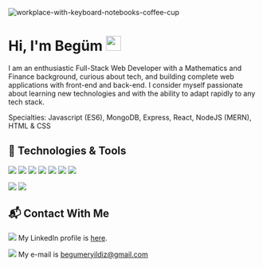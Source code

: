 ![workplace-with-keyboard-notebooks-coffee-cup](https://user-images.githubusercontent.com/30779769/178345994-ea130854-998d-4c2a-a9d9-2992d6b65dcb.jpeg)


# Hi, I'm Begüm <img src="https://raw.githubusercontent.com/MartinHeinz/MartinHeinz/master/wave.gif"  width="30px" height="30px">

I am an enthusiastic Full-Stack Web Developer with a Mathematics and Finance background, curious about tech, and building complete web applications with front-end and back-end. I consider myself passionate about learning new technologies and with the ability to adapt rapidly to any tech stack.

Specialties: Javascript (ES6), MongoDB, Express, React, NodeJS (MERN), HTML & CSS


## 🔧 Technologies & Tools

<img src='https://img.shields.io/badge/-JavaScript-F7DF1E?logo=javascript&logoColor=black&style=plastic'> <img src='https://img.shields.io/badge/-MongoDB-47A248?logo=mongodb&logoColor=white&style=plastic'> <img src='https://img.shields.io/badge/-Express-000000?logo=express&logoColor=white&style=plastic'>  <img src='https://img.shields.io/badge/-ReactJs-61DAFB?logo=react&logoColor=white&style=plastic'> <img src='https://img.shields.io/badge/-Node.JS-339933?logo=node.js&logoColor=white&style=plastic'> <img src='https://img.shields.io/badge/-HTML5-E34F26?logo=html5&logoColor=white&style=plastic'> <img src='https://img.shields.io/badge/-CSS3-1572B6?logo=css3&logoColor=white&style=plastic'>

<img src='https://img.shields.io/badge/-VisualStudioCode-007ACC?logo=visualstudiocode&logoColor=white&style=plastic'> <img src='https://img.shields.io/badge/-Nodemon-76D04B?logo=nodemon&logoColor=white&style=plastic'>


## 📬 Contact With Me

<img src='https://img.shields.io/badge/-LinkendIn-0A66C2?logo=linkedin&logoColor=white&style=plastic'> My LinkedIn profile is [here](https://www.linkedin.com/in/begumeryildiz/).

<img src='https://img.shields.io/badge/-Gmail-EA4335?logo=gmail&logoColor=white&style=plastic'> My e-mail is begumeryildiz@gmail.com

